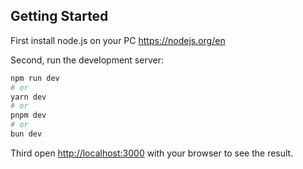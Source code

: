 

## Getting Started

First install node.js on your PC https://nodejs.org/en

Second, run the development server:

```bash
npm run dev
# or
yarn dev
# or
pnpm dev
# or
bun dev
```

Third open [http://localhost:3000](http://localhost:3000) with your browser to see the result.
